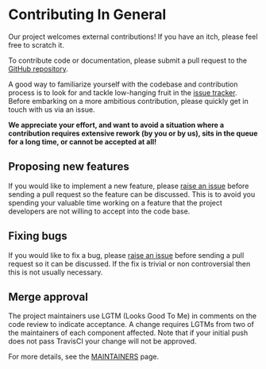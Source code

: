# Contributing In General

Our project welcomes external contributions! If you have an itch, please feel free to scratch it.

To contribute code or documentation, please submit a pull request to the [GitHub repository](https://github.com/IBM/kube101).

A good way to familiarize yourself with the codebase and contribution process is to look for and tackle low-hanging fruit in the [issue tracker](https://github.com/IBM/kube101/issues). Before embarking on a more ambitious contribution, please quickly get in touch with us via an issue.

**We appreciate your effort, and want to avoid a situation where a contribution requires extensive rework (by you or by us), sits in the queue for a long time, or cannot be accepted at all!**

## Proposing new features

If you would like to implement a new feature, please [raise an issue](https://github.com/IBM/kube101/issues) before sending a pull request so the feature can be discussed.
This is to avoid you spending your valuable time working on a feature that the project developers are not willing to accept into the code base.

## Fixing bugs

If you would like to fix a bug, please [raise an issue](https://github.com/IBM/kube101/issues) before sending a pull request so it can be discussed.
If the fix is trivial or non controversial then this is not usually necessary.

## Merge approval

The project maintainers use LGTM (Looks Good To Me) in comments on the code review to
indicate acceptance. A change requires LGTMs from two of the maintainers of each
component affected. Note that if your initial push does not pass TravisCI your change will not be approved.

For more details, see the [MAINTAINERS](MAINTAINERS.md) page.
